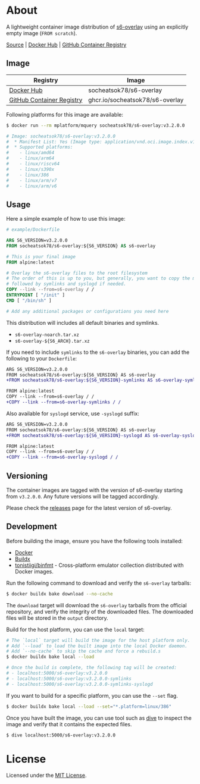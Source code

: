 # About

A lightweight container image distribution of [s6-overlay](https://github.com/just-containers/s6-overlay) using an explicitly empty image (`FROM scratch`).

[Source] | [Docker Hub] | [GitHub Container Registry]

## Image

| Registry                    | Image                           |
| --------------------------- | ------------------------------- |
| [Docker Hub]                | socheatsok78/s6-overlay         |
| [GitHub Container Registry] | ghcr.io/socheatsok78/s6-overlay |

Following platforms for this image are available:

```bash
$ docker run --rm mplatform/mquery socheatsok78/s6-overlay:v3.2.0.0

# Image: socheatsok78/s6-overlay:v3.2.0.0
#  * Manifest List: Yes (Image type: application/vnd.oci.image.index.v1+json)
#  * Supported platforms:
#    - linux/amd64
#    - linux/arm64
#    - linux/riscv64
#    - linux/s390x
#    - linux/386
#    - linux/arm/v7
#    - linux/arm/v6
```

## Usage

Here a simple example of how to use this image:

```Dockerfile
# example/Dockerfile

ARG S6_VERSION=v3.2.0.0
FROM socheatsok78/s6-overlay:${S6_VERSION} AS s6-overlay

# This is your final image
FROM alpine:latest

# Overlay the s6-overlay files to the root filesystem
# The order of this is up to you, but generally, you want to copy the main s6-overlay first,
# followed by symlinks and syslogd if needed.
COPY --link --from=s6-overlay / /
ENTRYPOINT [ "/init" ]
CMD [ "/bin/sh" ]

# Add any additional packages or configurations you need here
```

This distribution will includes all default binaries and symlinks.
- `s6-overlay-noarch.tar.xz`
- `s6-overlay-${S6_ARCH}.tar.xz`


If you need to include `symlinks` to the `s6-overlay` binaries, you can add the following to your `Dockerfile`:

```diff
ARG S6_VERSION=v3.2.0.0
FROM socheatsok78/s6-overlay:${S6_VERSION} AS s6-overlay
+FROM socheatsok78/s6-overlay:${S6_VERSION}-symlinks AS s6-overlay-symlinks

FROM alpine:latest
COPY --link --from=s6-overlay / /
+COPY --link --from=s6-overlay-symlinks / /
```

Also available for `syslogd` service, use `-syslogd` suffix:

```diff
ARG S6_VERSION=v3.2.0.0
FROM socheatsok78/s6-overlay:${S6_VERSION} AS s6-overlay
+FROM socheatsok78/s6-overlay:${S6_VERSION}-syslogd AS s6-overlay-syslogd

FROM alpine:latest
COPY --link --from=s6-overlay / /
+COPY --link --from=s6-overlay-syslogd / /
```

## Versioning

The container images are tagged with the version of s6-overlay starting from `v3.2.0.0`. Any future versions will be tagged accordingly.

Please check the [releases](https://github.com/just-containers/s6-overlay/releases) page for the latest version of s6-overlay.

[Source]: https://github.com/socheatsok78/docker-s6-overlay
[Docker Hub]: https://hub.docker.com/r/socheatsok78/s6-overlay
[GitHub Container Registry]: https://github.com/socheatsok78/docker-s6-overlay/pkgs/container/s6-overlay

## Development

Before building the image, ensure you have the following tools installed:
- [Docker](https://www.docker.com/)
- [Buildx](https://docs.docker.com/buildx/working-with-buildx/)
- [tonistiigi/binfmt](https://github.com/tonistiigi/binfmt) - Cross-platform emulator collection distributed with Docker images.

Run the following command to download and verify the `s6-overlay` tarballs:

```bash
$ docker buildx bake download --no-cache
```

The `download` target will download the `s6-overlay` tarballs from the official repository, and verify the integrity of the downloaded files. The downloaded files will be stored in the `output` directory.

Build for the host platform, you can use the `local` target:

```bash
# The `local` target will build the image for the host platform only.
# Add `--load` to load the built image into the local Docker daemon.
# Add `--no-cache` to skip the cache and force a rebuild.s
$ docker buildx bake local --load

# Once the build is complete, the following tag will be created:
# - localhost:5000/s6-overlay:v3.2.0.0
# - localhost:5000/s6-overlay:v3.2.0.0-symlinks
# - localhost:5000/s6-overlay:v3.2.0.0-symlinks-syslogd
```

If you want to build for a specific platform, you can use the `--set` flag.
```bash
$ docker buildx bake local --load --set="*.platform=linux/386"
```

Once you have built the image, you can use tool such as [dive](https://github.com/wagoodman/dive) to inspect the image and verify that it contains the expected files.

```bash
$ dive localhost:5000/s6-overlay:v3.2.0.0
```

# License

Licensed under the [MIT License](./LICENSE).
